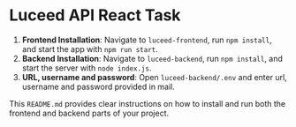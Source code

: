 # Luceed API React Task

1. **Frontend Installation**: Navigate to `luceed-frontend`, run `npm install`, and start the app with `npm run start`.
2. **Backend Installation**: Navigate to `luceed-backend`, run `npm install`, and start the server with `node index.js`.
3. **URL, username and password**: Open `luceed-backend/.env` and enter url, username and password provided in mail.

This `README.md` provides clear instructions on how to install and run both the frontend and backend parts of your project.
